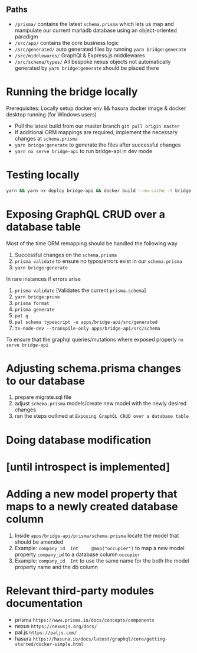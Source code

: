 ## Paths

- `/prisma/` contains the latest ```schema.prisma```  which lets us map and manipulate our current mariadb database using an
  object-oriented paradigm
- `/src/app/` contains the core business logic
- `/src/generated/` auto generated files by running ```yarn bridge:generate```
- `/src/middlewares/` GraphQl & Express.js middlewares
- `/src/schema/types/` All bespoke nexus objects not automatically generated by ```yarn bridge:generate``` should be placed there


# Running the bridge locally

Prerequisites: Locally setup docker env && hasura docker image & docker desktop running (for Windows users)
- Pull the latest build from our master branch ```git pull origin master```
- If additional ORM mappings are required, implement the necessary changes at ```schema.prisma```
- ```yarn bridge:generate``` to generate the files after successful changes
- ```yarn nx serve bridge-api``` to run bridge-api in dev mode

# Testing locally
```bash
yarn && yarn nx deploy bridge-api && docker build --no-cache -t bridge -f tools/cicd/bridge.Dockerfile dist/apps/bridge-api/ && docker run --rm -it -p 4000:4000 bridge
```

# Exposing GraphQL CRUD over a database table

Most of the time ORM remapping should be handled the following way

1.  Successful changes on the `schema.prisma`
2. `prisma validate` to ensure no typos/errors exist in our `schema.prisma`
3. `yarn bridge:generate`

In rare instances if errors arise 

1. `prisma validate` [Validates the current `prisma.schema`]
2. `yarn bridge:prune`
3. `prisma format`
4. `prisma generate`
5. `pal g`
6. `pal schema typescript -o apps/bridge-api/src/generated`
7. `ts-node-dev --transpile-only apps/bridge-api/src/schema`

To ensure that the graphql queries/mutations where exposed properly
`nx serve bridge-api`

# Adjusting schema.prisma changes to our database

1. prepare migrate.sql file 
2. adjust `schema.prisma` models/create new model with the newly desired changes
3. ran the steps outlined at `Exposing GraphQL CRUD over a database table`

# Doing database modification 
# [until introspect is implemented]

# Adding a new model property that maps to a newly created database column
1. Inside `apps/bridge-api/prisma/schema.prisma` locate the model that should be amended
2. Example: `company_id  Int     @map("occupier")` to map a new model property `company_id` to a database column `occupier`
3. Example: `company_id  Int` to use the same name for the both the model property name and the db column

# Relevant third-party modules documentation

- prisma ```https://www.prisma.io/docs/concepts/components```
- nexus ```https://nexusjs.org/docs/```
- pal.js ```https://paljs.com/```
- hasura ```https://hasura.io/docs/latest/graphql/core/getting-started/docker-simple.html```
